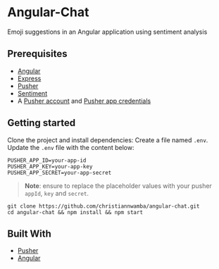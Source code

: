 # Angular-Chat
Emoji suggestions in an Angular application using sentiment analysis

## Prerequisites
- [Angular](https://angular.io)
- [Express](https://expressjs.com/)
- [Pusher](https://pusher.com)
- [Sentiment](https://github.com/thisandagain/sentiment)
- A [Pusher account](https://pusher.com/signup) and [Pusher app credentials](http://dashboard.pusher.com/)


## Getting started
Clone the project and install dependencies:
Create a file named `.env`. Update the `.env` file with the content below:

```
PUSHER_APP_ID=your-app-id
PUSHER_APP_KEY=your-app-key
PUSHER_APP_SECRET=your-app-secret
```

> **Note**: ensure to replace the placeholder values with your pusher `appId`, `key` and `secret`.


```
git clone https://github.com/christiannwamba/angular-chat.git
cd angular-chat && npm install && npm start
```

## Built With

* [Pusher](https://pusher.com/) 
* [Angular](http://angular.io)  
